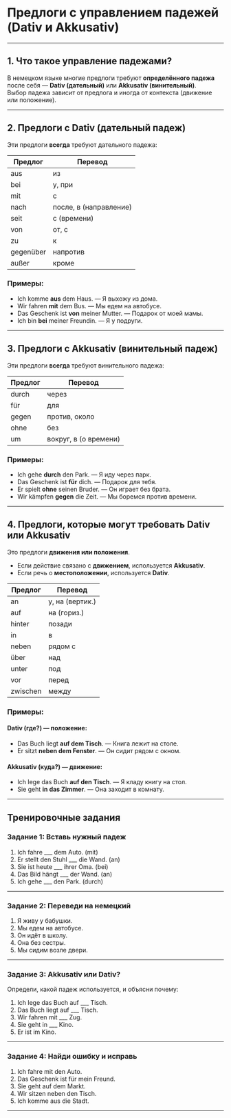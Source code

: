 # Предлоги с управлением падежей (Dativ и Akkusativ)

---

## 1. Что такое управление падежами?

В немецком языке многие предлоги требуют **определённого падежа** после себя — **Dativ (дательный)** или **Akkusativ (винительный)**.  
Выбор падежа зависит от предлога и иногда от контекста (движение или положение).

---

## 2. Предлоги с Dativ (дательный падеж)

Эти предлоги **всегда** требуют дательного падежа:

| Предлог   | Перевод       |
|-----------|----------------|
| aus       | из             |
| bei       | у, при         |
| mit       | с              |
| nach      | после, в (направление) |
| seit      | с (времени)    |
| von       | от, с          |
| zu        | к              |
| gegenüber | напротив       |
| außer     | кроме          |

### Примеры:
- Ich komme **aus** dem Haus. — Я выхожу из дома.  
- Wir fahren **mit** dem Bus. — Мы едем на автобусе.  
- Das Geschenk ist **von** meiner Mutter. — Подарок от моей мамы.  
- Ich bin **bei** meiner Freundin. — Я у подруги.

---

## 3. Предлоги с Akkusativ (винительный падеж)

Эти предлоги **всегда** требуют винительного падежа:

| Предлог   | Перевод         |
|-----------|------------------|
| durch     | через            |
| für       | для              |
| gegen     | против, около    |
| ohne      | без              |
| um        | вокруг, в (о времени) |

### Примеры:
- Ich gehe **durch** den Park. — Я иду через парк.  
- Das Geschenk ist **für** dich. — Подарок для тебя.  
- Er spielt **ohne** seinen Bruder. — Он играет без брата.  
- Wir kämpfen **gegen** die Zeit. — Мы боремся против времени.

---

## 4. Предлоги, которые могут требовать Dativ **или** Akkusativ

Это предлоги **движения или положения**.  
- Если действие связано с **движением**, используется **Akkusativ**.  
- Если речь о **местоположении**, используется **Dativ**.

| Предлог  | Перевод    |
|----------|-------------|
| an       | у, на (вертик.)|
| auf      | на (гориз.)   |
| hinter   | позади         |
| in       | в              |
| neben    | рядом с        |
| über     | над            |
| unter    | под            |
| vor      | перед          |
| zwischen | между          |

### Примеры:

#### Dativ (где?) — положение:
- Das Buch liegt **auf dem Tisch**. — Книга лежит на столе.  
- Er sitzt **neben dem Fenster**. — Он сидит рядом с окном.

#### Akkusativ (куда?) — движение:
- Ich lege das Buch **auf den Tisch**. — Я кладу книгу на стол.  
- Sie geht **in das Zimmer**. — Она заходит в комнату.

---

## Тренировочные задания

### Задание 1: Вставь нужный падеж

1. Ich fahre ___ dem Auto. (mit)  
2. Er stellt den Stuhl ___ die Wand. (an)  
3. Sie ist heute ___ ihrer Oma. (bei)  
4. Das Bild hängt ___ der Wand. (an)  
5. Ich gehe ___ den Park. (durch)

---

### Задание 2: Переведи на немецкий

1. Я живу у бабушки.  
2. Мы едем на автобусе.  
3. Он идёт в школу.  
4. Она без сестры.  
5. Мы сидим возле двери.

---

### Задание 3: Akkusativ или Dativ?

Определи, какой падеж используется, и объясни почему:

1. Ich lege das Buch auf ___ Tisch.  
2. Das Buch liegt auf ___ Tisch.  
3. Wir fahren mit ___ Zug.  
4. Sie geht in ___ Kino.  
5. Er ist im Kino.

---

### Задание 4: Найди ошибку и исправь

1. Ich fahre mit den Auto.  
2. Das Geschenk ist für mein Freund.  
3. Sie geht auf dem Markt.  
4. Wir sitzen neben den Tisch.  
5. Ich komme aus die Stadt.

---

